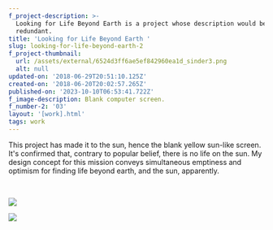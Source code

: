 ```yaml
---
f_project-description: >-
  Looking for Life Beyond Earth is a project whose description would be wholly
  redundant. 
title: 'Looking for Life Beyond Earth '
slug: looking-for-life-beyond-earth-2
f_project-thumbnail:
  url: /assets/external/6524d3ff6ae5ef842960ea1d_sinder3.png
  alt: null
updated-on: '2018-06-29T20:51:10.125Z'
created-on: '2018-06-20T20:02:57.265Z'
published-on: '2023-10-10T06:53:41.722Z'
f_image-description: Blank computer screen.
f_number-2: '03'
layout: '[work].html'
tags: work
---
```


This project has made it to the sun, hence the blank yellow sun-like screen. It's confirmed that, contrary to popular belief, there is no life on the sun. My design concept for this mission conveys simultaneous emptiness and optimism for finding life beyond earth, and the sun, apparently.

‍

![](/assets/external/6524d3ff6ae5ef842960ea1d_sinder3.png)

![](/assets/external/6524d3ff6ae5ef842960ea16_igotchu20_blankhand.jpeg)
